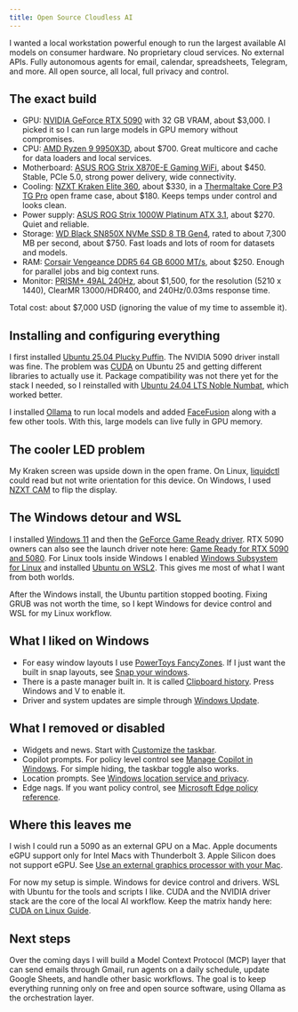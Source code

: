 ```yaml
---
title: Open Source Cloudless AI
---
```


I wanted a local workstation powerful enough to run the largest available AI models on consumer hardware. No proprietary cloud services. No external APIs. Fully autonomous agents for email, calendar, spreadsheets, Telegram, and more. All open source, all local, full privacy and control.

## The exact build

* GPU: [NVIDIA GeForce RTX 5090](https://www.nvidia.com/en-us/geforce/graphics-cards/50-series/rtx-5090/) with 32 GB VRAM, about $3,000. I picked it so I can run large models in GPU memory without compromises.  
* CPU: [AMD Ryzen 9 9950X3D](https://www.amd.com/en/products/processors/desktops/ryzen/9000-series/amd-ryzen-9-9950x3d.html), about $700. Great multicore and cache for data loaders and local services.  
* Motherboard: [ASUS ROG Strix X870E-E Gaming WiFi](https://rog.asus.com/motherboards/rog-strix/rog-strix-x870e-e-gaming-wifi/), about $450. Stable, PCIe 5.0, strong power delivery, wide connectivity.  
* Cooling: [NZXT Kraken Elite 360](https://nzxt.com/products/kraken-360-elite-rgb-1), about $330, in a [Thermaltake Core P3 TG Pro](https://www.thermaltake.com/core-p3-tg-pro.html) open frame case, about $180. Keeps temps under control and looks clean.  
* Power supply: [ASUS ROG Strix 1000W Platinum ATX 3.1](https://rog.asus.com/power-supply-units/rog-strix/rog-strix-1000p-gaming/), about $270. Quiet and reliable.  
* Storage: [WD Black SN850X NVMe SSD 8 TB Gen4](https://shop.sandisk.com/products/ssd/internal-ssd/wd-black-sn850x-nvme-ssd?sku=WDS800T2X0E-00CDD0), rated to about 7,300 MB per second, about $750. Fast loads and lots of room for datasets and models.  
* RAM: [Corsair Vengeance DDR5 64 GB 6000 MT/s](https://www.corsair.com/us/en/p/memory/cmk64gx5m2b6000z30/vengeance-64gb-2x32gb-ddr5-dram-6000mt-s-cl30-amd-expo-memory-kit-cmk64gx5m2b6000z30), about $250. Enough for parallel jobs and big context runs.
* Monitor: [PRISM+ 49AL 240Hz](https://prismplus.sg/collections/gaming-monitors/products/prism-49al-240hz), about $1,500, for the resolution (5210 x 1440), ClearMR 13000/HDR400, and 240Hz/0.03ms response time.

Total cost: about $7,000 USD (ignoring the value of my time to assemble it).

## Installing and configuring everything

I first installed [Ubuntu 25.04 Plucky Puffin](https://discourse.ubuntu.com/t/plucky-puffin-release-notes/48687). The NVIDIA 5090 driver install was fine. The problem was [CUDA](https://docs.nvidia.com/cuda/cuda-installation-guide-linux/) on Ubuntu 25 and getting different libraries to actually use it. Package compatibility was not there yet for the stack I needed, so I reinstalled with [Ubuntu 24.04 LTS Noble Numbat](https://discourse.ubuntu.com/t/ubuntu-24-04-lts-noble-numbat-release-notes/39890), which worked better.

I installed [Ollama](https://ollama.com/) to run local models and added [FaceFusion](https://github.com/facefusion/facefusion) along with a few other tools. With this, large models can live fully in GPU memory.

## The cooler LED problem

My Kraken screen was upside down in the open frame. On Linux, [liquidctl](https://github.com/liquidctl/liquidctl) could read but not write orientation for this device. On Windows, I used [NZXT CAM](https://nzxt.com/pages/cam) to flip the display.

## The Windows detour and WSL

I installed [Windows 11](https://support.microsoft.com/en-us/windows/ways-to-install-windows-11-e0edbbfb-cfc5-4011-868b-2ce77ac7c70e) and then the [GeForce Game Ready driver](https://www.nvidia.com/en-us/geforce/game-ready-drivers/). RTX 5090 owners can also see the launch driver note here: [Game Ready for RTX 5090 and 5080](https://www.nvidia.com/en-us/geforce/news/geforce-rtx-5090-5080-dlss-4-game-ready-driver/). For Linux tools inside Windows I enabled [Windows Subsystem for Linux](https://learn.microsoft.com/en-us/windows/wsl/install) and installed [Ubuntu on WSL2](https://ubuntu.com/desktop/wsl). This gives me most of what I want from both worlds.

After the Windows install, the Ubuntu partition stopped booting. Fixing GRUB was not worth the time, so I kept Windows for device control and WSL for my Linux workflow.

## What I liked on Windows

* For easy window layouts I use [PowerToys FancyZones](https://learn.microsoft.com/en-us/windows/powertoys/fancyzones). If I just want the built in snap layouts, see [Snap your windows](https://support.microsoft.com/en-us/windows/snap-your-windows-885a9b1e-a983-a3b1-16cd-c531795e6241).  
* There is a paste manager built in. It is called [Clipboard history](https://support.microsoft.com/en-us/windows/using-the-clipboard-30375039-ce71-9fe4-5b30-21b7aab6b13f). Press Windows and V to enable it.  
* Driver and system updates are simple through [Windows Update](https://support.microsoft.com/en-us/windows/install-windows-updates-3c5ae7fc-9fb6-9af1-1984-b5e0412c556a).

## What I removed or disabled

* Widgets and news. Start with [Customize the taskbar](https://support.microsoft.com/en-us/windows/customize-the-taskbar-in-windows-0657a50f-0cc7-dbfd-ae6b-05020b195b07).  
* Copilot prompts. For policy level control see [Manage Copilot in Windows](https://learn.microsoft.com/en-us/windows/client-management/manage-windows-copilot). For simple hiding, the taskbar toggle also works.  
* Location prompts. See [Windows location service and privacy](https://support.microsoft.com/en-us/windows/windows-location-service-and-privacy-3a8eee0a-5b0b-dc07-eede-2a5ca1c49088).  
* Edge nags. If you want policy control, see [Microsoft Edge policy reference](https://learn.microsoft.com/en-us/deployedge/microsoft-edge-policies).

## Where this leaves me

I wish I could run a 5090 as an external GPU on a Mac. Apple documents eGPU support only for Intel Macs with Thunderbolt 3. Apple Silicon does not support eGPU. See [Use an external graphics processor with your Mac](https://support.apple.com/en-us/102363).

For now my setup is simple. Windows for device control and drivers. WSL with Ubuntu for the tools and scripts I like. CUDA and the NVIDIA driver stack are the core of the local AI workflow. Keep the matrix handy here: [CUDA on Linux Guide](https://docs.nvidia.com/cuda/cuda-installation-guide-linux/).

## Next steps

Over the coming days I will build a Model Context Protocol (MCP) layer that can send emails through Gmail, run agents on a daily schedule, update Google Sheets, and handle other basic workflows. The goal is to keep everything running only on free and open source software, using Ollama as the orchestration layer.
